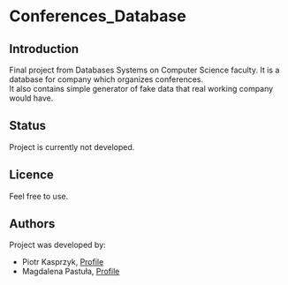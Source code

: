 # Conferences_Database

## Introduction

Final project from Databases Systems on Computer Science faculty. It is a database for company which organizes conferences.   
It also contains simple generator of fake data that real working company would have.

## Status
Project is currently not developed.

## Licence
Feel free to use.

## Authors
Project was developed by:      
- Piotr Kasprzyk, [Profile](https://github.com/kaspiotr)    
- Magdalena Pastuła, [Profile](https://github.com/Sharon131)     
